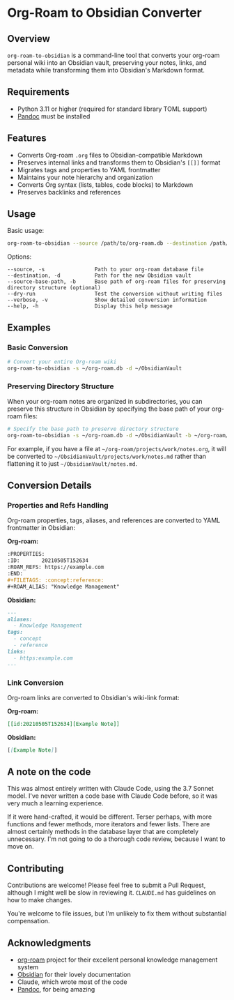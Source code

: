 # Org-Roam to Obsidian Converter

## Overview

`org-roam-to-obsidian` is a command-line tool that converts your org-roam personal wiki into an Obsidian vault, preserving your notes, links, and metadata while transforming them into Obsidian's Markdown format.

## Requirements

- Python 3.11 or higher (required for standard library TOML support)
- [Pandoc](https://pandoc.org/) must be installed

## Features

- Converts Org-roam `.org` files to Obsidian-compatible Markdown
- Preserves internal links and transforms them to Obsidian's `[[]]` format
- Migrates tags and properties to YAML frontmatter
- Maintains your note hierarchy and organization
- Converts Org syntax (lists, tables, code blocks) to Markdown
- Preserves backlinks and references

## Usage

Basic usage:

```bash
org-roam-to-obsidian --source /path/to/org-roam.db --destination /path/to/obsidian-vault
```

Options:

```
--source, -s                Path to your org-roam database file
--destination, -d           Path for the new Obsidian vault
--source-base-path, -b      Base path of org-roam files for preserving directory structure (optional)
--dry-run                   Test the conversion without writing files
--verbose, -v               Show detailed conversion information
--help, -h                  Display this help message
```


## Examples

### Basic Conversion

```bash
# Convert your entire Org-roam wiki
org-roam-to-obsidian -s ~/org-roam.db -d ~/ObsidianVault
```


### Preserving Directory Structure

When your org-roam notes are organized in subdirectories, you can preserve this structure in Obsidian by specifying the base path of your org-roam files:

```bash
# Specify the base path to preserve directory structure
org-roam-to-obsidian -s ~/org-roam.db -d ~/ObsidianVault -b ~/org-roam/
```

For example, if you have a file at `~/org-roam/projects/work/notes.org`, it will be converted to `~/ObsidianVault/projects/work/notes.md` rather than flattening it to just `~/ObsidianVault/notes.md`.


## Conversion Details

### Properties and Refs Handling

Org-roam properties, tags, aliases, and references are converted to YAML frontmatter in Obsidian:

**Org-roam:**
```org
:PROPERTIES:
:ID:       20210505T152634
:ROAM_REFS: https://example.com
:END:
#+FILETAGS: :concept:reference:
#+ROAM_ALIAS: "Knowledge Management"
```

**Obsidian:**
```markdown
---
aliases:
  - Knowledge Management
tags:
  - concept
  - reference
links:
  - https:example.com
---
```

### Link Conversion

Org-roam links are converted to Obsidian's wiki-link format:

**Org-roam:**
```org
[[id:20210505T152634][Example Note]]
```

**Obsidian:**
```markdown
[[Example Note]]
```

## A note on the code

This was almost entirely written with Claude Code, using the 3.7 Sonnet model.
I've never written a code base with Claude Code before, so it was very much a learning experience.

If it were hand-crafted, it would be different. Terser perhaps, with more functions and fewer methods, more iterators and fewer lists. There are almost certainly methods in the database layer that are completely unnecessary.
I'm not going to do a thorough code review, because I want to move on.

## Contributing

Contributions are welcome! Please feel free to submit a Pull Request, although I might well be slow in reviewing it.
`CLAUDE.md` has guidelines on how to make changes.

You're welcome to file issues, but I'm unlikely to fix them without substantial compensation.

## Acknowledgments

- [org-roam](https://www.orgroam.com/) project for their excellent personal knowledge management system
- [Obsidian](https://obsidian.md/) for their lovely documentation
- Claude, which wrote most of the code
- [Pandoc](https://pandoc.org/), for being amazing
